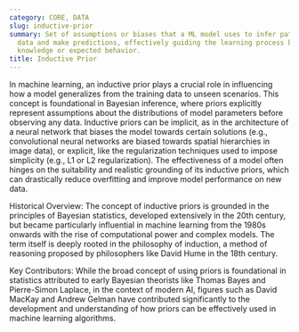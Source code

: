 ```yaml
---
category: CORE, DATA
slug: inductive-prior
summary: Set of assumptions or biases that a ML model uses to infer patterns from
  data and make predictions, effectively guiding the learning process based on prior
  knowledge or expected behavior.
title: Inductive Prior
---
```


In machine learning, an inductive prior plays a crucial role in influencing how a model generalizes from the training data to unseen scenarios. This concept is foundational in Bayesian inference, where priors explicitly represent assumptions about the distributions of model parameters before observing any data. Inductive priors can be implicit, as in the architecture of a neural network that biases the model towards certain solutions (e.g., convolutional neural networks are biased towards spatial hierarchies in image data), or explicit, like the regularization techniques used to impose simplicity (e.g., L1 or L2 regularization). The effectiveness of a model often hinges on the suitability and realistic grounding of its inductive priors, which can drastically reduce overfitting and improve model performance on new data.

Historical Overview: The concept of inductive priors is grounded in the principles of Bayesian statistics, developed extensively in the 20th century, but became particularly influential in machine learning from the 1980s onwards with the rise of computational power and complex models. The term itself is deeply rooted in the philosophy of induction, a method of reasoning proposed by philosophers like David Hume in the 18th century.

Key Contributors: While the broad concept of using priors is foundational in statistics attributed to early Bayesian theorists like Thomas Bayes and Pierre-Simon Laplace, in the context of modern AI, figures such as David MacKay and Andrew Gelman have contributed significantly to the development and understanding of how priors can be effectively used in machine learning algorithms.